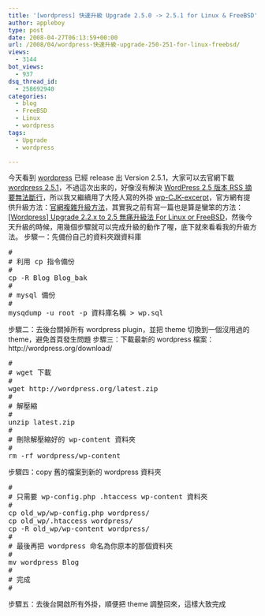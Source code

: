 ```yaml
---
title: '[wordpress] 快速升級 Upgrade 2.5.0 -> 2.5.1 for Linux & FreeBSD'
author: appleboy
type: post
date: 2008-04-27T06:13:59+00:00
url: /2008/04/wordpress-快速升級-upgrade-250-251-for-linux-freebsd/
views:
  - 3144
bot_views:
  - 937
dsq_thread_id:
  - 258692940
categories:
  - blog
  - FreeBSD
  - Linux
  - wordpress
tags:
  - Upgrade
  - wordpress

---
```

今天看到 [wordpress][1] 已經 release 出 Version 2.5.1，大家可以去官網下載 [wordpress 2.5.1][2]，不過這次出來的，好像沒有解決 [WordPress 2.5 版本 RSS 摘要無法斷行][3]，所以我又繼續用了大陸人寫的外掛 [wp-CJK-excerpt][4]，官方網有提供升級方法：[官網複雜升級方法][5]，其實我之前有寫一篇也是算是蠻笨的方法：[[Wordpress] Upgrade 2.2.x to 2.5 無痛升級法 For Linux or FreeBSD][6]，然後今天升級的時候，用幾個步驟就可以完成升級的動作了喔，底下就來看看我的升級方法。 <!--more--> 步驟一：先備份自己的資料夾跟資料庫 

<pre class="brush: bash; title: ; notranslate" title="">#
# 利用 cp 指令備份 
#
cp -R Blog Blog_bak
#
# mysql 備份
#
mysqdump -u root -p 資料庫名稱 > wp.sql</pre> 步驟二：去後台關掉所有 wordpress plugin，並把 theme 切換到一個沒用過的 theme，避免首頁發生問題 步驟三：下載最新的 wordpress 檔案： http://wordpress.org/download/ 

<pre class="brush: bash; title: ; notranslate" title="">#
# wget 下載
#
wget http://wordpress.org/latest.zip
#
# 解壓縮
#
unzip latest.zip
#
# 刪除解壓縮好的 wp-content 資料夾
#
rm -rf wordpress/wp-content</pre> 步驟四：copy 舊的檔案到新的 wordpress 資料夾 

<pre class="brush: bash; title: ; notranslate" title="">#
# 只需要 wp-config.php .htaccess wp-content 資料夾
#
cp old_wp/wp-config.php wordpress/
cp old_wp/.htaccess wordpress/
cp -R old_wp/wp-content wordpress/
#
# 最後再把 wordpress 命名為你原本的那個資料夾
#
mv wordpress Blog
#
# 完成
#</pre> 步驟五：去後台開啟所有外掛，順便把 theme 調整回來，這樣大致完成

 [1]: http://wordpress.org/
 [2]: http://wordpress.org/download/
 [3]: http://blog.wu-boy.com/2008/04/16/179/
 [4]: http://yskin.net/2006/07/mulberrykit.html
 [5]: http://codex.wordpress.org/Upgrading_WordPress_Extended#Detailed_Upgrade_Instructions_for_1.5.x.2C_2.0.x.2C_2.1.x.2C_2.2.x.2C_2.3.x.2C_or_2.5.2C_to_2.5.1
 [6]: http://blog.wu-boy.com/2008/04/16/177/